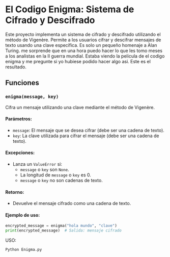 # El Codigo Enigma: Sistema de Cifrado y Descifrado

Este proyecto implementa un sistema de cifrado y descifrado utilizando el método de Vigenère. Permite a los usuarios cifrar y descifrar mensajes de texto usando una clave específica. Es solo un pequeño homenaje a Alan Turing. me sorprende que en una hora puedo hacer lo que les tomo meses a los analistas en la II guerra mundial. Estaba viendo la pelicula de el codigo enigma y me pregunte si yo hubiese podido hacer algo asi. Este es el resultado.

## Funciones

### `enigma(message, key)`

Cifra un mensaje utilizando una clave mediante el método de Vigenère.

#### Parámetros:
- `message`: El mensaje que se desea cifrar (debe ser una cadena de texto).
- `key`: La clave utilizada para cifrar el mensaje (debe ser una cadena de texto).

#### Excepciones:
- Lanza un `ValueError` si:
  - `message` o `key` son `None`.
  - La longitud de `message` o `key` es 0.
  - `message` o `key` no son cadenas de texto.

#### Retorno:
- Devuelve el mensaje cifrado como una cadena de texto.

#### Ejemplo de uso:
```python
encrypted_message = enigma("hola mundo", "clave")
print(encrypted_message)  # Salida: mensaje cifrado
```

USO: 

```python
Python Enigma.py
```

